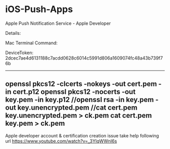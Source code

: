 # iOS-Push-Apps
Apple Push Notification Service - Apple Developer

Details:

Mac Terminal Command:

DeviceToken:
2dcec7ae4d6131188c7acdd0628c6014c5991d806a1609074fc48a43b739f76b

-----------------------------------------------------
openssl pkcs12 -clcerts -nokeys -out cert.pem -in cert.p12
openssl pkcs12 -nocerts -out key.pem -in key.p12
//openssl rsa -in key.pem -out key.unencrypted.pem
//cat cert.pem key.unencrypted.pem  >  ck.pem
cat cert.pem key.pem  >  ck.pem
-----------------------------------------------



Apple developer account & certification creation issue take help following url
https://www.youtube.com/watch?v=_3YlqWWnI6s
